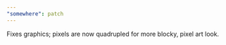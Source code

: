 ```yaml
---
"somewhere": patch
---
```


Fixes graphics; pixels are now quadrupled for more blocky, pixel art look.
